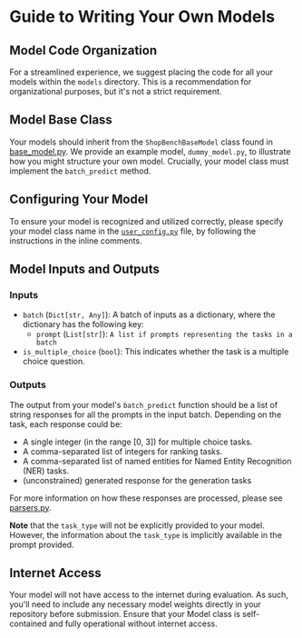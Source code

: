 # Guide to Writing Your Own Models

## Model Code Organization
For a streamlined experience, we suggest placing the code for all your models within the `models` directory. This is a recommendation for organizational purposes, but it's not a strict requirement.

## Model Base Class
Your models should inherit from the `ShopBenchBaseModel` class found in [base_model.py](base_model.py). We provide an example model, `dummy_model.py`, to illustrate how you might structure your own model. Crucially, your model class must implement the `batch_predict` method.

## Configuring Your Model
To ensure your model is recognized and utilized correctly, please specify your model class name in the [`user_config.py`](user_config.py) file, by following the instructions in the inline comments.

## Model Inputs and Outputs

### Inputs
- `batch` (`Dict[str, Any]`): A batch of inputs as a dictionary, where the dictionary has the following key:
    - `prompt` (`List[str]`): `A list if prompts representing the tasks in a batch`
- `is_multiple_choice` (`bool`): This indicates whether the task is a multiple choice question.

### Outputs

The output from your model's `batch_predict` function should be a list of string responses for all the prompts in the input batch.
Depending on the task, each response could be:
- A single integer (in the range [0, 3]) for multiple choice tasks.
- A comma-separated list of integers for ranking tasks.
- A comma-separated list of named entities for Named Entity Recognition (NER) tasks.
- (unconstrained) generated response for the generation tasks

For more information on how these responses are processed, please see [parsers.py](../parsers.py).


**Note** that the `task_type` will not be explicitly provided to your model. However, the information about the `task_type` is implicitly available in the prompt provided.

## Internet Access
Your model will not have access to the internet during evaluation. As such, you'll need to include any necessary model weights directly in your repository before submission. Ensure that your Model class is self-contained and fully operational without internet access.

